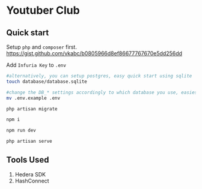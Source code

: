 # Youtuber Club


## Quick start

Setup `php` and `composer` first. 
https://gist.github.com/vkabc/b0805966d8ef86677767670e5dd256dd


Add `Infuria Key`   to  `.env` 

```bash
#alternatively, you can setup postgres, easy quick start using sqlite
touch database/database.sqlite

#change the DB_* settings accordingly to which database you use, easiest is sqlite. DB_CONNECTION=sqlite and the rest DB_* empty value.
mv .env.example .env 

php artisan migrate

npm i

npm run dev

php artisan serve
```

## Tools Used
1) Hedera SDK
2) HashConnect

